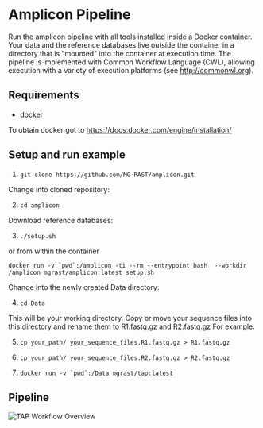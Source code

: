 # Amplicon Pipeline

Run the amplicon pipeline with all tools installed inside a Docker container. Your data and the reference databases live outside the container in a directory that is "mounted" into the container at execution time. The pipeline is implemented with Common Workflow Language (CWL), allowing execution with a variety of execution platforms (see http://commonwl.org).

## Requirements
- docker

To obtain docker got to https://docs.docker.com/engine/installation/

## Setup and run example

1. `git clone https://github.com/MG-RAST/amplicon.git`

Change into cloned repository:

2. `cd amplicon`

Download reference databases:

3. `./setup.sh`

or from within the container

```docker run -v `pwd`:/amplicon -ti --rm --entrypoint bash  --workdir /amplicon mgrast/amplicon:latest setup.sh```

Change into the newly created Data directory:

4. `cd Data`

This will be your working directory. Copy or move your sequence files into this directory and rename them to R1.fastq.gz and R2.fastq.gz For example:

5. `cp your_path/ your_sequence_files.R1.fastq.gz > R1.fastq.gz`
5. `cp your_path/ your_sequence_files.R2.fastq.gz > R2.fastq.gz`
      

 
6. ```docker run -v `pwd`:/Data mgrast/tap:latest ```

## Pipeline


![TAP Workflow Overview](images/TAP-Workflow-1.0.svg "Workflow steps")

